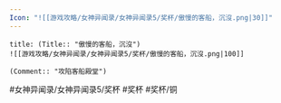 ```yaml
---
Icon: "![[游戏攻略/女神异闻录/女神异闻录5/奖杯/傲慢的客船，沉沒.png|30]]"
---
```

```ad-common-bronze-trophy
title: (Title:: "傲慢的客船，沉沒")
![[游戏攻略/女神异闻录/女神异闻录5/奖杯/傲慢的客船，沉沒.png|100]]

(Comment:: "攻陷客船殿堂")
```

#女神异闻录/女神异闻录5/奖杯 #奖杯 #奖杯/铜
